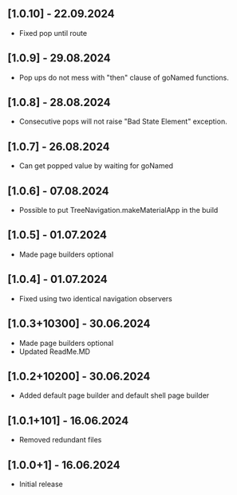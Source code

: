 ## [1.0.10] - 22.09.2024

* Fixed pop until route

## [1.0.9] - 29.08.2024

* Pop ups do not mess with "then" clause of goNamed functions.

## [1.0.8] - 28.08.2024

* Consecutive pops will not raise "Bad State Element" exception.

## [1.0.7] - 26.08.2024

* Can get popped value by waiting for goNamed

## [1.0.6] - 07.08.2024

* Possible to put TreeNavigation.makeMaterialApp in the build

## [1.0.5] - 01.07.2024

* Made page builders optional

## [1.0.4] - 01.07.2024

* Fixed using two identical navigation observers

## [1.0.3+10300] - 30.06.2024

* Made page builders optional
* Updated ReadMe.MD

## [1.0.2+10200] - 30.06.2024

* Added default page builder and default shell page builder

## [1.0.1+101] - 16.06.2024

* Removed redundant files

## [1.0.0+1] - 16.06.2024

* Initial release